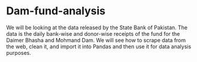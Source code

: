# Dam-fund-analysis

We will be looking at the data released by the State Bank of Pakistan. The data is the daily bank-wise and donor-wise receipts of the fund for the Daimer Bhasha and Mohmand Dam.
We will see how to scrape data from the web, clean it, and import it into Pandas and then use it for data analysis purposes.
